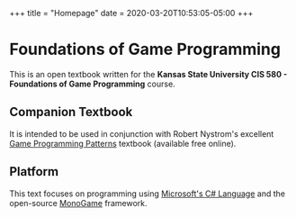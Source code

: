 +++
title = "Homepage"
date = 2020-03-20T10:53:05-05:00
+++

# Foundations of Game Programming

This is an open textbook written for the <b>Kansas State University CIS 580 - Foundations of Game Programming</b> course.  

## Companion Textbook
It is intended to be used in conjunction with Robert Nystrom's excellent [Game Programming Patterns](https://gameprogrammingpatterns.com/) textbook (available free online).

## Platform
This text focuses on programming using [Microsoft's C# Language](https://docs.microsoft.com/en-us/dotnet/csharp/programming-guide/) and the open-source [MonoGame](http://www.monogame.net/) framework.
